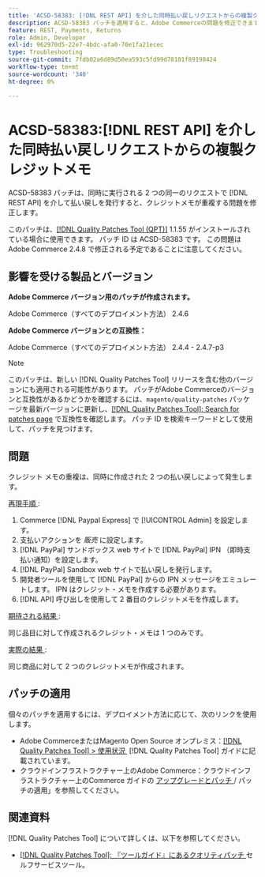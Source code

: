 ```yaml
---
title: 'ACSD-58383: [!DNL REST API] を介した同時払い戻しリクエストからの複製クレジットメモ'
description: ACSD-58383 パッチを適用すると、Adobe Commerceの問題を修正できます。この問題では、同時に実行される 2 つの同一のリクエストを使用して  [!DNL REST API]  経由で払い戻しを行うと、重複したクレジットメモが作成されます。
feature: REST, Payments, Returns
role: Admin, Developer
exl-id: 962970d5-22e7-4bdc-afa0-70e1fa21ecec
type: Troubleshooting
source-git-commit: 7fdb02a6d89d50ea593c5fd99d78101f89198424
workflow-type: tm+mt
source-wordcount: '340'
ht-degree: 0%

---
```


# ACSD-58383:[!DNL REST API] を介した同時払い戻しリクエストからの複製クレジットメモ

ACSD-58383 パッチは、同時に実行される 2 つの同一のリクエストで [!DNL REST API] を介して払い戻しを発行すると、クレジットメモが重複する問題を修正します。

このパッチは、[[!DNL Quality Patches Tool (QPT)]](/help/tools/quality-patches-tool/quality-patches-tool-to-self-serve-quality-patches.md) 1.1.55 がインストールされている場合に使用できます。 パッチ ID は ACSD-58383 です。 この問題はAdobe Commerce 2.4.8 で修正される予定であることに注意してください。

## 影響を受ける製品とバージョン

**Adobe Commerce バージョン用のパッチが作成されます。**

Adobe Commerce（すべてのデプロイメント方法） 2.4.6

**Adobe Commerce バージョンとの互換性：**

Adobe Commerce（すべてのデプロイメント方法） 2.4.4 - 2.4.7-p3


>[!NOTE]
>
>このパッチは、新しい [!DNL Quality Patches Tool] リリースを含む他のバージョンにも適用される可能性があります。 パッチがAdobe Commerceのバージョンと互換性があるかどうかを確認するには、`magento/quality-patches` パッケージを最新バージョンに更新し、[[!DNL Quality Patches Tool]: Search for patches page](https://experienceleague.adobe.com/tools/commerce-quality-patches/index.html?lang=ja) で互換性を確認します。 パッチ ID を検索キーワードとして使用して、パッチを見つけます。

## 問題

クレジット メモの重複は、同時に作成された 2 つの払い戻しによって発生します。

<u> 再現手順 </u>:

1. Commerce [!DNL Paypal Express] で [!UICONTROL Admin] を設定します。
1. 支払いアクションを *販売* に設定します。
1. [!DNL PayPal] サンドボックス web サイトで [!DNL PayPal] IPN （即時支払い通知）を設定します。
1. [!DNL PayPal] Sandbox web サイトで払い戻しを発行します。
1. 開発者ツールを使用して [!DNL PayPal] からの IPN メッセージをエミュレートします。 IPN はクレジット・メモを作成する必要があります。
1. [!DNL API] 呼び出しを使用して 2 番目のクレジットメモを作成します。

<u> 期待される結果 </u>:

同じ品目に対して作成されるクレジット・メモは 1 つのみです。


<u> 実際の結果 </u>:

同じ商品に対して 2 つのクレジットメモが作成されます。

## パッチの適用

個々のパッチを適用するには、デプロイメント方法に応じて、次のリンクを使用します。

* Adobe CommerceまたはMagento Open Source オンプレミス：[[!DNL Quality Patches Tool] > 使用状況 &#x200B;](/help/tools/quality-patches-tool/usage.md) [!DNL Quality Patches Tool] ガイドに記載されています。
* クラウドインフラストラクチャー上のAdobe Commerce：クラウドインフラストラクチャー上のCommerce ガイドの [&#x200B; アップグレードとパッチ &#x200B;](https://experienceleague.adobe.com/docs/commerce-cloud-service/user-guide/develop/upgrade/apply-patches.html?lang=ja)/ パッチの適用」を参照してください。


## 関連資料

[!DNL Quality Patches Tool] について詳しくは、以下を参照してください。

* [[!DNL Quality Patches Tool]: 『ツールガイド』にあるクオリティパッチ &#x200B;](/help/tools/quality-patches-tool/quality-patches-tool-to-self-serve-quality-patches.md) セルフサービスツール。
